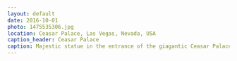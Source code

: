 ```yaml
---
layout: default
date: 2016-10-01
photo: 1475535306.jpg
location: Ceasar Palace, Las Vegas, Nevada, USA
caption_header: Ceasar Palace
caption: Majestic statue in the entrance of the giagantic Ceasar Palace. This hotel is composed by 3 tall buildings, a copy of the Colosseum from Rome, a assive night club, a shopping center and a small park with fountains!
---
```

